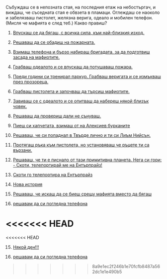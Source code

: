 Събуждаш се в непозната стая, на последния етаж на небостъргач, и виждаш, че съседната стая е обвзета в пламаци.
Оглеждаш се наоколо и забелязваш пистолет, желязна верига, одеало и мобилен телефон. (Мисля че мафията е след теб.)
Какво правиш?

1. [Впускаш се да бягаш, с всичка сила, към най-близкия изход.](./go_out/go_out.md)

2. [Решаваш да се обадиш на пожарната.](./fire-police/fire-police.md)

3. [Взимаш телефона и бързо набираш бригадата, за да подготвиш засада на мафиотите.](./call_pesho/call_pesho.md)

4. [Грабваш одеалото и се впускаш да потушаваш пожара.](./save_the_day/save_the_day.md)

5. [Преди години си тренирал паркур. Грабваш веригата и се измъкваш през прозореца.](./free_runner/free_runner.md)

6. [Грабваш пистолета и започваш да търсиш мафиотите.](./terminator/terminator.md)

7. [Завиваш се с одеалото и се опитваш да набереш някой близък човек.](./under_the_covers/under_the_covers.md)

8. [Решаваш да провериш дали не сънуваш.](./check_if_dreaming/check_if_dreaming.md)

9. [Пиеш си хапчетата, взимаш от на Алексиев бурканитe](./Aleksiev/TodorAleksiev.md)

10. [Решаваш, че си попаднал в Твърде лично и ти си Лиъм Нийсън.](./taken/taken.md)

11. [Протягаш ръка към пистолета, но установяваш че ръцете ти са вързани.](./tied_hands/tied_hands.md)

12. [Решаваш, че ти е писнало от тази примитивна планета. Нега си гори:](./Enterprise/Enterprise.md)
    [- Скоти, телепортирай ме на Ентърпрайз!](./Enterprise/Enterprise.md)

13. [Скоти го телепортира на Ентърпрайз](./Nanko/NankoStory.md)

14. [Нова история](./stefan/stef.md)

15. [Решаваш, че искаш да се биеш срещу мафията вместо да бягаш](./kill_them/kill_them.md)

16. [решавам да си погледна телефона](./Newhistory26/newhistoryMitko.md)

<<<<<<< HEAD
=======
<<<<<<< HEAD

15. [Някой ден!!!](./valio/ddz.md)


16. [решавам да си погледна телефона](./Newhistory26/newhistoryMitko.md)
>>>>>>> 8a9e1ec2f246b1e70fcfb8487a562dc1e1e490b5
